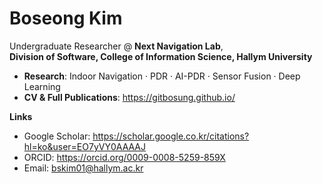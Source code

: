 # Boseong Kim

Undergraduate Researcher @ **Next Navigation Lab**,  
**Division of Software, College of Information Science, Hallym University**

- **Research**: Indoor Navigation · PDR · AI-PDR · Sensor Fusion · Deep Learning  
- **CV & Full Publications**: https://gitbosung.github.io/

**Links**  
- Google Scholar: https://scholar.google.co.kr/citations?hl=ko&user=EO7yVY0AAAAJ  
- ORCID: https://orcid.org/0009-0008-5259-859X  
- Email: bskim01@hallym.ac.kr
